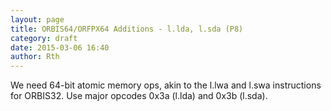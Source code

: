```yaml
---
layout: page
title: ORBIS64/ORFPX64 Additions - l.lda, l.sda (P8)
category: draft
date: 2015-03-06 16:40
author: Rth
---
```


We need 64-bit atomic memory ops, akin to the l.lwa and l.swa instructions for ORBIS32.
Use major opcodes 0x3a (l.lda) and 0x3b (l.sda).

